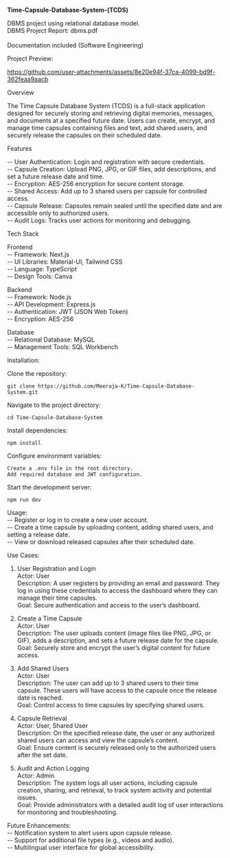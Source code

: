 **Time-Capsule-Database-System-(TCDS)**

DBMS project using relational database model.<br />
DBMS Project Report: dbms.pdf <br />
<br />
Documentation included (Software Engineering)<br />

Project Preview:

https://github.com/user-attachments/assets/8e20e94f-37ca-4099-bd9f-362feaa9aacb


Overview

The Time Capsule Database System (TCDS) is a full-stack application designed for securely storing and retrieving digital memories, messages, and documents at a specified future date. Users can create, encrypt, and manage time capsules containing files and text, add shared users, and securely release the capsules on their scheduled date.



Features

   -- User Authentication: Login and registration with secure credentials.<br />
   -- Capsule Creation: Upload PNG, JPG, or GIF files, add descriptions, and set a future release date and time.<br />
   -- Encryption: AES-256 encryption for secure content storage.<br />
   -- Shared Access: Add up to 3 shared users per capsule for controlled access.<br />
   -- Capsule Release: Capsules remain sealed until the specified date and are accessible only to authorized users.<br />
   -- Audit Logs: Tracks user actions for monitoring and debugging.<br />



Tech Stack

Frontend<br />
 -- Framework: Next.js<br />
 -- UI Libraries: Material-UI, Tailwind CSS<br />
 -- Language: TypeScript<br />
 -- Design Tools: Canva<br />

Backend<br />
 -- Framework: Node.js<br />
 -- API Development: Express.js<br />
 -- Authentication: JWT (JSON Web Token)<br />
 -- Encryption: AES-256<br />

Database<br />
 -- Relational Database: MySQL<br />
 -- Management Tools: SQL Workbench<br />

    

Installation:

  Clone the repository:

    git clone https://github.com/Meeraja-K/Time-Capsule-Database-System.git

Navigate to the project directory:

    cd Time-Capsule-Database-System

Install dependencies:

    npm install

Configure environment variables:

    Create a .env file in the root directory.
    Add required database and JWT configuration.

Start the development server:

    npm run dev

Usage:<br />
   -- Register or log in to create a new user account.<br />
   -- Create a time capsule by uploading content, adding shared users, and setting a release date.<br />
   -- View or download released capsules after their scheduled date.<br />



Use Cases:

1. User Registration and Login<br />
    Actor: User<br />
    Description: A user registers by providing an email and password. They log in using these credentials to access the dashboard where they can manage their time capsules.<br />
    Goal: Secure authentication and access to the user’s dashboard.<br />
   
2. Create a Time Capsule<br />
    Actor: User<br />
    Description: The user uploads content (image files like PNG, JPG, or GIF), adds a description, and sets a future release date for the capsule.<br />
    Goal: Securely store and encrypt the user’s digital content for future access.<br />
   
3. Add Shared Users<br />
    Actor: User<br />
    Description: The user can add up to 3 shared users to their time capsule. These users will have access to the capsule once the release date is reached.<br />
    Goal: Control access to time capsules by specifying shared users.<br />
   
4. Capsule Retrieval<br />
    Actor: User, Shared User<br />
    Description: On the specified release date, the user or any authorized shared users can access and view the capsule’s content.<br />
    Goal: Ensure content is securely released only to the authorized users after the set date.<br />

5. Audit and Action Logging<br />
    Actor: Admin<br />
    Description: The system logs all user actions, including capsule creation, sharing, and retrieval, to track system activity and potential issues.<br />
    Goal: Provide administrators with a detailed audit log of user interactions for monitoring and troubleshooting.<br />



Future Enhancements:<br />
 -- Notification system to alert users upon capsule release.<br />
 -- Support for additional file types (e.g., videos and audio).<br />
 -- Multilingual user interface for global accessibility.<br />
